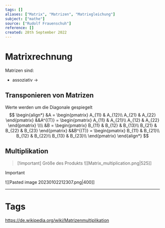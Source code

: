 ```yaml
---
tags: []
aliases: ["Matrix", "Matrizen", "Matrixgleichung"]
subject: ["mathe"]
source: ["Rudolf Frauenschuh"]
reference: []
created: 28th September 2022
---
```


# Matrixrechnung
Matrizen sind:
- assoziativ $\rightarrow$ 
## Transponieren von Matrizen
Werte werden um die Diagonale gespiegelt
$$
\begin{align*}
&A = \begin{pmatrix}
A_{11} & A_{12}\\
A_{21} & A_{22}
\end{pmatrix}
&&A^{(T)} = \begin{pmatrix}
A_{11} & A_{21}\\
A_{12} & A_{22}
\end{pmatrix}
\\\\
&B = \begin{pmatrix}
B_{11} & B_{12} & B_{13}\\
B_{21} & B_{22} & B_{23}
\end{pmatrix}
&&B^{(T)} = \begin{pmatrix}
B_{11} & B_{21}\\
B_{12} & B_{22}\\
B_{13} & B_{23}\\
\end{pmatrix}
\end{align*}
$$
## Multiplikation
> [!important] Größe des Produkts
> ![[Matrix_multiplication.png|525]]


> [!important]
> ![[Pasted image 20230102212307.png|400]]


---
# Tags
https://de.wikipedia.org/wiki/Matrizenmultiplikation
